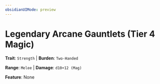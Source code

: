 ```yaml
---
obsidianUIMode: preview
---
```

# Legendary Arcane Gauntlets (Tier 4 Magic)

**Trait**: `Strength` | **Burden**: `Two-Handed`

**Range**: `Melee` | **Damage**: `d10+12 (Mag)`

**Feature**: None
